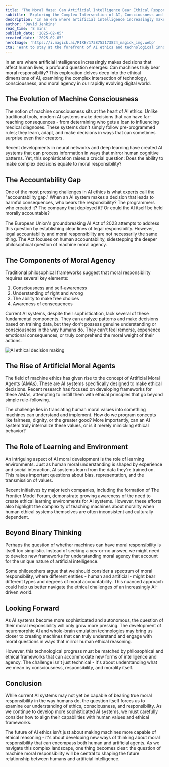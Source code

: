 ```yaml
---
title: 'The Moral Maze: Can Artificial Intelligence Bear Ethical Responsibility?'
subtitle: 'Exploring the Complex Intersection of AI, Consciousness and Moral Agency'
description: 'In an era where artificial intelligence increasingly makes decisions that affect human lives, a profound question emerges: Can machines truly bear moral responsibility? This exploration delves deep into the ethical dimensions of AI, examining the complex intersection of technology, consciousness, and moral agency in our rapidly evolving digital world.'
author: 'David Jenkins'
read_time: '8 mins'
publish_date: '2025-02-05'
created_date: '2025-02-05'
heroImage: 'https://i.magick.ai/PIXE/1738753173824_magick_img.webp'
cta: 'Want to stay at the forefront of AI ethics and technological innovation? Follow us on LinkedIn for regular insights into the evolving relationship between artificial intelligence and human values.'
---
```


In an era where artificial intelligence increasingly makes decisions that affect human lives, a profound question emerges: Can machines truly bear moral responsibility? This exploration delves deep into the ethical dimensions of AI, examining the complex intersection of technology, consciousness, and moral agency in our rapidly evolving digital world.

## The Evolution of Machine Consciousness

The notion of machine consciousness sits at the heart of AI ethics. Unlike traditional tools, modern AI systems make decisions that can have far-reaching consequences - from determining who gets a loan to influencing medical diagnoses. These systems don't simply follow pre-programmed rules; they learn, adapt, and make decisions in ways that can sometimes surprise even their creators.

Recent developments in neural networks and deep learning have created AI systems that can process information in ways that mirror human cognitive patterns. Yet, this sophistication raises a crucial question: Does the ability to make complex decisions equate to moral responsibility?

## The Accountability Gap

One of the most pressing challenges in AI ethics is what experts call the "accountability gap." When an AI system makes a decision that leads to harmful consequences, who bears the responsibility? The programmers who created it? The company that deployed it? Or could the AI itself be held morally accountable?

The European Union's groundbreaking AI Act of 2023 attempts to address this question by establishing clear lines of legal responsibility. However, legal accountability and moral responsibility are not necessarily the same thing. The Act focuses on human accountability, sidestepping the deeper philosophical question of machine moral agency.

## The Components of Moral Agency

Traditional philosophical frameworks suggest that moral responsibility requires several key elements:

1. Consciousness and self-awareness
2. Understanding of right and wrong
3. The ability to make free choices
4. Awareness of consequences

Current AI systems, despite their sophistication, lack several of these fundamental components. They can analyze patterns and make decisions based on training data, but they don't possess genuine understanding or consciousness in the way humans do. They can't feel remorse, experience emotional consequences, or truly comprehend the moral weight of their actions.

![AI ethical decision making](https://i.magick.ai/PIXE/1738406181100_magick_img.webp)

## The Rise of Artificial Moral Agents

The field of machine ethics has given rise to the concept of Artificial Moral Agents (AMAs). These are AI systems specifically designed to make ethical decisions. Recent research has focused on developing frameworks for these AMAs, attempting to instill them with ethical principles that go beyond simple rule-following.

The challenge lies in translating human moral values into something machines can understand and implement. How do we program concepts like fairness, dignity, or the greater good? More importantly, can an AI system truly internalize these values, or is it merely mimicking ethical behavior?

## The Role of Learning and Environment

An intriguing aspect of AI moral development is the role of learning environments. Just as human moral understanding is shaped by experience and social interaction, AI systems learn from the data they're trained on. This raises important questions about bias, representation, and the transmission of values.

Recent initiatives by major tech companies, including the formation of The Frontier Model Forum, demonstrate growing awareness of the need to create ethical learning environments for AI systems. However, these efforts also highlight the complexity of teaching machines about morality when human ethical systems themselves are often inconsistent and culturally dependent.

## Beyond Binary Thinking

Perhaps the question of whether machines can have moral responsibility is itself too simplistic. Instead of seeking a yes-or-no answer, we might need to develop new frameworks for understanding moral agency that account for the unique nature of artificial intelligence.

Some philosophers argue that we should consider a spectrum of moral responsibility, where different entities - human and artificial - might bear different types and degrees of moral accountability. This nuanced approach could help us better navigate the ethical challenges of an increasingly AI-driven world.

## Looking Forward

As AI systems become more sophisticated and autonomous, the question of their moral responsibility will only grow more pressing. The development of neuromorphic AI and whole-brain emulation technologies may bring us closer to creating machines that can truly understand and engage with moral questions in ways that mirror human ethical reasoning.

However, this technological progress must be matched by philosophical and ethical frameworks that can accommodate new forms of intelligence and agency. The challenge isn't just technical - it's about understanding what we mean by consciousness, responsibility, and morality itself.

## Conclusion

While current AI systems may not yet be capable of bearing true moral responsibility in the way humans do, the question itself forces us to examine our understanding of ethics, consciousness, and responsibility. As we continue to develop more sophisticated AI systems, we must carefully consider how to align their capabilities with human values and ethical frameworks.

The future of AI ethics isn't just about making machines more capable of ethical reasoning - it's about developing new ways of thinking about moral responsibility that can encompass both human and artificial agents. As we navigate this complex landscape, one thing becomes clear: the question of machine moral responsibility will be central to shaping the future relationship between humans and artificial intelligence.